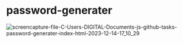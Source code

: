 # password-generater
 
![screencapture-file-C-Users-DIGITAL-Documents-js-github-tasks-password-generater-index-html-2023-12-14-17_10_29](https://github.com/shrutigajera102/password-generater/assets/146714862/1c3c3ca1-7362-4781-8839-cbc76e210ffd)
